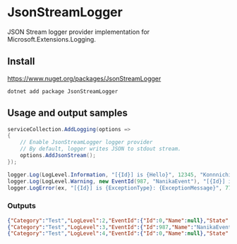 # JsonStreamLogger

JSON Stream logger provider implementation for Microsoft.Extensions.Logging.

## Install
https://www.nuget.org/packages/JsonStreamLogger

```
dotnet add package JsonStreamLogger
```

## Usage and output samples

```csharp
serviceCollection.AddLogging(options =>
{
    // Enable JsonStreamLogger logger provider
    // By default, logger writes JSON to stdout stream.
    options.AddJsonStream(); 
});
```

```csharp
logger.Log(LogLevel.Information, "[{Id}] is {Hello}", 12345, "Konnnichiwa");
logger.Log(LogLevel.Warning, new EventId(987, "NanikaEvent"), "[{Id}] is {Hello}", 67890, "Nya-n");
logger.LogError(ex, "[{Id}] is {ExceptionType}: {ExceptionMessage}", 77777, ex.GetType().FullName, ex.Message);
```

### Outputs
```json
{"Category":"Test","LogLevel":2,"EventId":{"Id":0,"Name":null},"State":{"Id":12345,"Hello":"Konnnichiwa"},"Exception":null,"Message":"[12345] is Konnnichiwa"}
{"Category":"Test","LogLevel":3,"EventId":{"Id":987,"Name":"NanikaEvent"},"State":{"Id":67890,"Hello":"Nya-n"},"Exception":null,"Message":"[67890] is Nya-n"}
{"Category":"Test","LogLevel":4,"EventId":{"Id":0,"Name":null},"State":{"Id":77777,"ExceptionType":"System.Exception","ExceptionMessage":"Yabai"},"Exception":{"Name":"System.Exception","Message":"Yabai","StackTrace":"(snip)","InnerException":null}},"Message":"[77777] is System.Exception: Yabai"}
```
